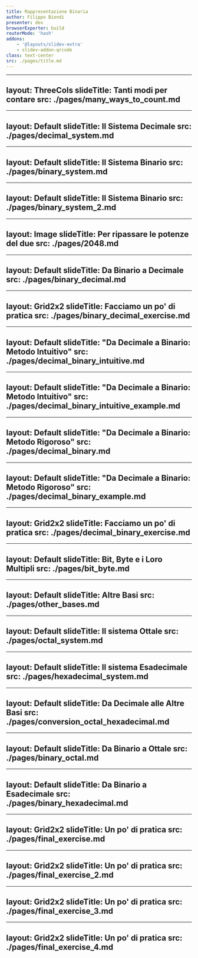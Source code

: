 ```yaml
---
title: Rappresentazione Binaria
author: Filippo Biondi
presenter: dev
browserExporter: build
routerMode: 'hash'
addons:
    - '@layouts/slidev-extra'
    - slidev-addon-qrcode
class: text-center
src: ./pages/title.md
---
```


---
layout: ThreeCols
slideTitle: Tanti modi per contare
src: ./pages/many_ways_to_count.md
---

---
layout: Default
slideTitle: Il Sistema Decimale
src: ./pages/decimal_system.md
---

---
layout: Default
slideTitle: Il Sistema Binario
src: ./pages/binary_system.md
---

---
layout: Default
slideTitle: Il Sistema Binario
src: ./pages/binary_system_2.md
---

---
layout: Image
slideTitle: Per ripassare le potenze del due
src: ./pages/2048.md
---

---
layout: Default
slideTitle: Da Binario a Decimale
src: ./pages/binary_decimal.md
---

---
layout: Grid2x2
slideTitle: Facciamo un po' di pratica
src: ./pages/binary_decimal_exercise.md
---

---
layout: Default
slideTitle: "Da Decimale a Binario: Metodo Intuitivo"
src: ./pages/decimal_binary_intuitive.md
---

---
layout: Default
slideTitle: "Da Decimale a Binario: Metodo Intuitivo"
src: ./pages/decimal_binary_intuitive_example.md
---

---
layout: Default
slideTitle: "Da Decimale a Binario: Metodo Rigoroso"
src: ./pages/decimal_binary.md
---

---
layout: Default
slideTitle: "Da Decimale a Binario: Metodo Rigoroso"
src: ./pages/decimal_binary_example.md
---

---
layout: Grid2x2
slideTitle: Facciamo un po' di pratica
src: ./pages/decimal_binary_exercise.md
---

---
layout: Default
slideTitle: Bit, Byte e i Loro Multipli
src: ./pages/bit_byte.md
---

---
layout: Default
slideTitle: Altre Basi
src: ./pages/other_bases.md
---

---
layout: Default
slideTitle: Il sistema Ottale
src: ./pages/octal_system.md
---

---
layout: Default
slideTitle: Il sistema Esadecimale
src: ./pages/hexadecimal_system.md
---

---
layout: Default
slideTitle: Da Decimale alle Altre Basi
src: ./pages/conversion_octal_hexadecimal.md
---

---
layout: Default
slideTitle: Da Binario a Ottale
src: ./pages/binary_octal.md
---

---
layout: Default
slideTitle: Da Binario a Esadecimale
src: ./pages/binary_hexadecimal.md
---

---
layout: Grid2x2
slideTitle: Un po' di pratica
src: ./pages/final_exercise.md
---

---
layout: Grid2x2
slideTitle: Un po' di pratica
src: ./pages/final_exercise_2.md
---

---
layout: Grid2x2
slideTitle: Un po' di pratica
src: ./pages/final_exercise_3.md
---

---
layout: Grid2x2
slideTitle: Un po' di pratica
src: ./pages/final_exercise_4.md
---
